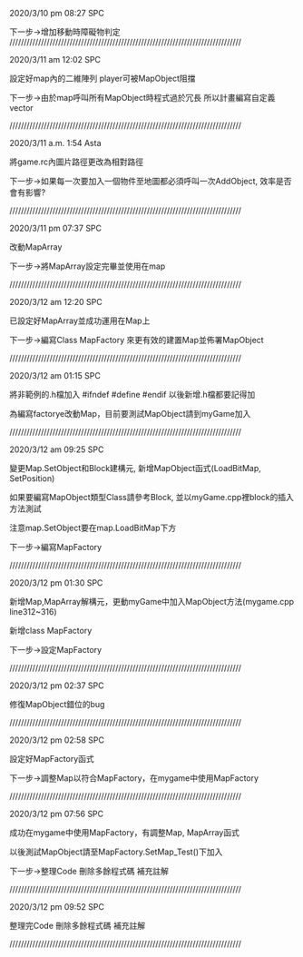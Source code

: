 2020/3/10 pm 08:27 SPC

下一步->增加移動時障礙物判定 
/////////////////////////////////////////////////////////////////////////////////

2020/3/11 am 12:02 SPC

設定好map內的二維陣列 player可被MapObject阻擋

下一步->由於map呼叫所有MapObject時程式過於冗長 所以計畫編寫自定義vector

/////////////////////////////////////////////////////////////////////////////////

2020/3/11 a.m. 1:54 Asta

將game.rc內圖片路徑更改為相對路徑

下一步->如果每一次要加入一個物件至地圖都必須呼叫一次AddObject, 效率是否會有影響?

/////////////////////////////////////////////////////////////////////////////////

2020/3/11 pm 07:37 SPC

改動MapArray

下一步->將MapArray設定完畢並使用在map

/////////////////////////////////////////////////////////////////////////////////

2020/3/12 am 12:20 SPC

已設定好MapArray並成功運用在Map上

下一步->編寫Class MapFactory 來更有效的建置Map並佈署MapObject

/////////////////////////////////////////////////////////////////////////////////

2020/3/12 am 01:15 SPC

將非範例的.h檔加入 	#ifndef	#define	#endif 以後新增.h檔都要記得加	

為編寫factorye改動Map，目前要測試MapObject請到myGame加入

/////////////////////////////////////////////////////////////////////////////////

2020/3/12 am 09:25 SPC

變更Map.SetObject和Block建構元, 新增MapObject函式(LoadBitMap, SetPosition)

如果要編寫MapObject類型Class請參考Block, 並以myGame.cpp裡block的插入方法測試

注意map.SetObject要在map.LoadBitMap下方

下一步->編寫MapFactory

/////////////////////////////////////////////////////////////////////////////////

2020/3/12 pm 01:30 SPC

新增Map,MapArray解構元，更動myGame中加入MapObject方法(mygame.cpp line312~316)

新增class MapFactory

下一步->設定MapFactory

/////////////////////////////////////////////////////////////////////////////////

2020/3/12 pm 02:37 SPC

修復MapObject錯位的bug

/////////////////////////////////////////////////////////////////////////////////

2020/3/12 pm 02:58 SPC

設定好MapFactory函式

下一步->調整Map以符合MapFactory，在mygame中使用MapFactory

/////////////////////////////////////////////////////////////////////////////////

2020/3/12 pm 07:56 SPC

成功在mygame中使用MapFactory，有調整Map, MapArray函式

以後測試MapObject請至MapFactory.SetMap_Test()下加入

下一步->整理Code 刪除多餘程式碼 補充註解

/////////////////////////////////////////////////////////////////////////////////

2020/3/12 pm 09:52 SPC

整理完Code 刪除多餘程式碼 補充註解

/////////////////////////////////////////////////////////////////////////////////